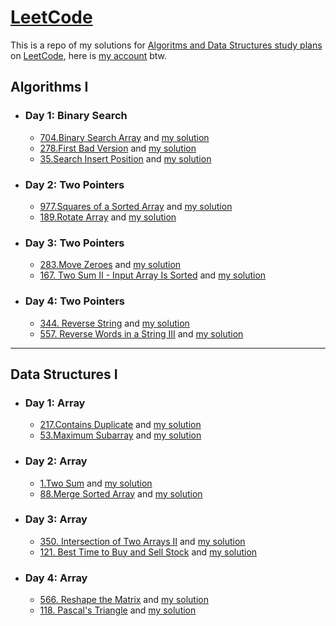 # [LeetCode](https://leetcode.com/)

This is a repo of my solutions for [Algoritms and Data Structures study plans](https://leetcode.com/study-plan) 
on [LeetCode](https://leetcode.com/), here is [my account](https://leetcode.com/MahmoudAbdullah99/) btw.

## Algorithms I

* ### Day 1: Binary Search
  - [704.Binary Search Array](https://leetcode.com/problems/binary-search/) and [my solution](https://github.com/MahmoudAbdullah99/Problem-Solving/blob/master/LeetCode/Day-001/leetcode-704.Binary-Search.py)
  - [278.First Bad Version](https://leetcode.com/problems/first-bad-version/) and [my solution](https://github.com/MahmoudAbdullah99/Problem-Solving/blob/master/LeetCode/Day-001/leetcode-278.First-Bad-Version.py)
  - [35.Search Insert Position](https://leetcode.com/problems/search-insert-position/) and [my solution](https://github.com/MahmoudAbdullah99/Problem-Solving/blob/master/LeetCode/Day-001/leetcode-35.Search-Insert-Position.py)

* ### Day 2: Two Pointers
  - [977.Squares of a Sorted Array](https://leetcode.com/problems/squares-of-a-sorted-array/) and [my solution](https://github.com/MahmoudAbdullah99/Problem-Solving/blob/master/LeetCode/Day-003/leetcode-977.Squares%20of-a-Sorted-Array.py)
  - [189.Rotate Array](https://leetcode.com/problems/rotate-array/) and [my solution](https://github.com/MahmoudAbdullah99/Problem-Solving/blob/master/LeetCode/Day-003/leetcode-189.Rotate-Array.py)

* ### Day 3: Two Pointers
  - [283.Move Zeroes](https://leetcode.com/problems/move-zeroes/) and [my solution](https://github.com/MahmoudAbdullah99/Problem-Solving/blob/master/LeetCode/Day-005/leetcode-283.Move-Zeroes.py)
  - [167. Two Sum II - Input Array Is Sorted](https://leetcode.com/problems/two-sum-ii-input-array-is-sorted/) and [my solution](https://github.com/MahmoudAbdullah99/Problem-Solving/blob/master/LeetCode/Day-005/leetcode-167.Two-Sum-II-Input-Array-Is-Sorted.py)

* ### Day 4: Two Pointers
  - [344. Reverse String](https://leetcode.com/problems/reverse-words-in-a-string-iii/) and [my solution](https://github.com/MahmoudAbdullah99/Problem-Solving/blob/master/LeetCode/Day-007/leetcode-344.Reverse-String.py)
  - [557. Reverse Words in a String III](https://leetcode.com/problems/reverse-string/) and [my solution](https://github.com/MahmoudAbdullah99/Problem-Solving/blob/master/LeetCode/Day-007/leetcode-557.Reverse-Words-in-a-String-III.py)

***

## Data Structures I

* ### Day 1: Array
  - [217.Contains Duplicate](https://leetcode.com/problems/contains-duplicate/) and [my solution](https://github.com/MahmoudAbdullah99/Problem-Solving/blob/master/LeetCode/Day-002/leetcode-217.Contains-Duplicate.py)
  - [53.Maximum Subarray](https://leetcode.com/problems/maximum-subarray/) and [my solution](https://github.com/MahmoudAbdullah99/Problem-Solving/blob/master/LeetCode/Day-002/leetcode-53.Maximum-Subarray.py)

* ### Day 2: Array
  - [1.Two Sum](https://leetcode.com/problems/two-sum/) and [my solution](https://github.com/MahmoudAbdullah99/Problem-Solving/blob/master/LeetCode/Day-004/leetcode-1.Two-Sum.py)
  - [88.Merge Sorted Array](https://leetcode.com/problems/merge-sorted-array/) and [my solution](https://github.com/MahmoudAbdullah99/Problem-Solving/blob/master/LeetCode/Day-004/leetcode-88.Merge-Sorted-Array.py)

* ### Day 3: Array
  - [350. Intersection of Two Arrays II](https://leetcode.com/problems/intersection-of-two-arrays-ii/) and [my solution](https://github.com/MahmoudAbdullah99/Problem-Solving/blob/master/LeetCode/Day-006/leetcode-350.Intersection-of-Two-Arrays-II.py)
  - [121. Best Time to Buy and Sell Stock](https://leetcode.com/problems/best-time-to-buy-and-sell-stock/) and [my solution](https://github.com/MahmoudAbdullah99/Problem-Solving/blob/master/LeetCode/Day-006/leetcode-121.Best-Time-to-Buy-and-Sell-Stock.py)

* ### Day 4: Array
  - [566. Reshape the Matrix](https://leetcode.com/problems/reshape-the-matrix/) and [my solution](https://github.com/MahmoudAbdullah99/Problem-Solving/blob/master/LeetCode/Day-008/leetcode-566.Reshape-the-Matrix.py)
  - [118. Pascal's Triangle](https://leetcode.com/problems/pascals-triangle/) and [my solution](https://github.com/MahmoudAbdullah99/Problem-Solving/blob/master/LeetCode/Day-008/leetcode-118.Pascal-Triangle.py)